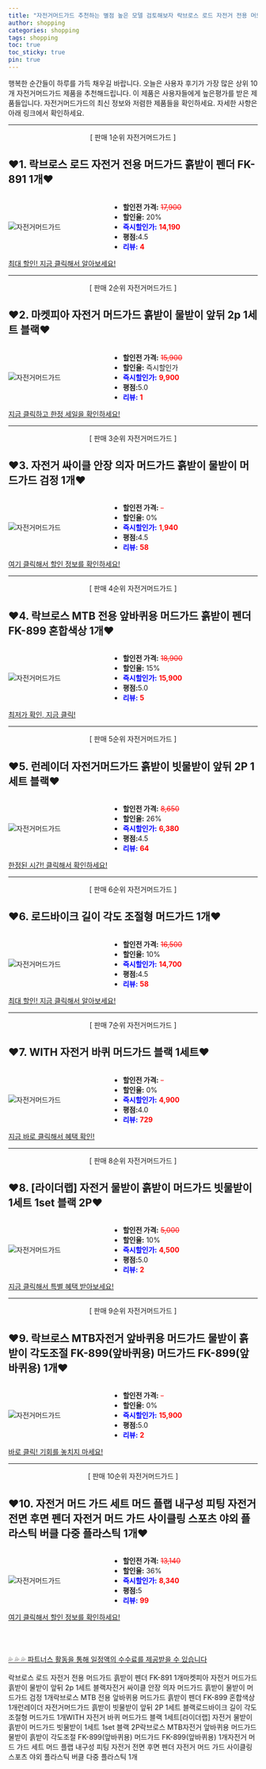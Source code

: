 ```yaml
---
title: "자전거머드가드 추천하는 별점 높은 모델 검토해보자 락브로스 로드 자전거 전용 머드가드"
author: shopping
categories: shopping
tags: shopping
toc: true
toc_sticky: true
pin: true
---
```

행복한 순간들이 하루를 가득 채우길 바랍니다. 오늘은 사용자 후기가 가장 많은 상위 10개 자전거머드가드 제품을 추천해드립니다. 이 제품은 사용자들에게 높은평가를 받은 제품들입니다. 자전거머드가드의 최신 정보와 저렴한 제품들을 확인하세요. 자세한 사항은 아래 링크에서 확인하세요.

---
<p class="toplist" style="margin: 0 auto; display: block; width: fit-content;">[ 판매 1순위 자전거머드가드 ]</p>

<h2><strong>❤️1. 락브로스 로드 자전거 전용 머드가드 흙받이 펜더 FK-891 1개❤️</strong></h2>

<div style="display: flex; align-items: center;">
    <div style="flex: 0.4;">
        <img src="https://thumbnail7.coupangcdn.com/thumbnails/remote/230x230ex/image/retail/images/2024/02/14/14/2/6e2612ae-6859-4869-8236-c020959a5027.jpg" alt="자전거머드가드" style="max-width: 100%;">
    </div>
    <div style="flex: 0.6; margin-left: 10px;">
        <ul>
            <li><strong>할인전 가격:</strong> <del style="color: red;">17,900</del></li>
            <li><strong>할인율:</strong> 20%</li>
            <li><span style='color:blue'><strong>즉시할인가:</strong></span> <span style='color:red'><strong>14,190</strong></span></li>
            <li><strong>평점:</strong>4.5</li>
            <li><span style='color:blue'><strong>리뷰:</strong></span> <span style='color:red'><strong>4</strong></span></li>
        </ul>
    </div>
</div>
<div class="center">
    <a href="https://selin100587001.github.io?lptag=AF9450613&subid=githubio&pageKey=7892256860&traceid=V0-153&itemId=21610686103&vendorItemId=88675116172" class="myButton">
        최대 할인! 지금 클릭해서 알아보세요!
    </a>
</div>


---
<p class="toplist" style="margin: 0 auto; display: block; width: fit-content;">[ 판매 2순위 자전거머드가드 ]</p>

<h2><strong>❤️2. 마켓피아 자전거 머드가드 흙받이 물받이 앞뒤 2p 1세트 블랙❤️</strong></h2>

<div style="display: flex; align-items: center;">
    <div style="flex: 0.4;">
        <img src="https://thumbnail8.coupangcdn.com/thumbnails/remote/230x230ex/image/vendor_inventory/4180/2fa705c57f62d3bd931571bc5fb2f1e5bcdfe90f8df10b1a530c62039618.png" alt="자전거머드가드" style="max-width: 100%;">
    </div>
    <div style="flex: 0.6; margin-left: 10px;">
        <ul>
            <li><strong>할인전 가격:</strong> <del style="color: red;">15,900</del></li>
            <li><strong>할인율:</strong> 즉시할인가</li>
            <li><span style='color:blue'><strong>즉시할인가:</strong></span> <span style='color:red'><strong>9,900</strong></span></li>
            <li><strong>평점:</strong>5.0</li>
            <li><span style='color:blue'><strong>리뷰:</strong></span> <span style='color:red'><strong>1</strong></span></li>
        </ul>
    </div>
</div>
<div class="center">
    <a href="https://selin100587001.github.io?lptag=AF9450613&subid=githubio&pageKey=8223151045&traceid=V0-153&itemId=23641240927&vendorItemId=90666647080" class="myButton">
        지금 클릭하고 한정 세일을 확인하세요!
    </a>
</div>


---
<p class="toplist" style="margin: 0 auto; display: block; width: fit-content;">[ 판매 3순위 자전거머드가드 ]</p>

<h2><strong>❤️3. 자전거 싸이클 안장 의자 머드가드 흙받이 물받이 머드가드 검정 1개❤️</strong></h2>

<div style="display: flex; align-items: center;">
    <div style="flex: 0.4;">
        <img src="https://thumbnail6.coupangcdn.com/thumbnails/remote/230x230ex/image/vendor_inventory/a9ba/4de2451725db23ea53a4132bb3912105ea0e8bd078c6f3f9a5ed6fc2fbed.jpg" alt="자전거머드가드" style="max-width: 100%;">
    </div>
    <div style="flex: 0.6; margin-left: 10px;">
        <ul>
            <li><strong>할인전 가격:</strong> <del style="color: red;">-</del></li>
            <li><strong>할인율:</strong> 0%</li>
            <li><span style='color:blue'><strong>즉시할인가:</strong></span> <span style='color:red'><strong>1,940</strong></span></li>
            <li><strong>평점:</strong>4.5</li>
            <li><span style='color:blue'><strong>리뷰:</strong></span> <span style='color:red'><strong>58</strong></span></li>
        </ul>
    </div>
</div>
<div class="center">
    <a href="https://selin100587001.github.io?lptag=AF9450613&subid=githubio&pageKey=5581373163&traceid=V0-153&itemId=8920779090&vendorItemId=82946220831" class="myButton">
        여기 클릭해서 할인 정보를 확인하세요!
    </a>
</div>


---
<p class="toplist" style="margin: 0 auto; display: block; width: fit-content;">[ 판매 4순위 자전거머드가드 ]</p>

<h2><strong>❤️4. 락브로스 MTB 전용 앞바퀴용 머드가드 흙받이 펜더 FK-899 혼합색상 1개❤️</strong></h2>

<div style="display: flex; align-items: center;">
    <div style="flex: 0.4;">
        <img src="https://thumbnail8.coupangcdn.com/thumbnails/remote/230x230ex/image/retail/images/2024/02/15/13/0/03c69cca-d419-4b71-bf75-b15b43d80868.jpg" alt="자전거머드가드" style="max-width: 100%;">
    </div>
    <div style="flex: 0.6; margin-left: 10px;">
        <ul>
            <li><strong>할인전 가격:</strong> <del style="color: red;">18,900</del></li>
            <li><strong>할인율:</strong> 15%</li>
            <li><span style='color:blue'><strong>즉시할인가:</strong></span> <span style='color:red'><strong>15,900</strong></span></li>
            <li><strong>평점:</strong>5.0</li>
            <li><span style='color:blue'><strong>리뷰:</strong></span> <span style='color:red'><strong>5</strong></span></li>
        </ul>
    </div>
</div>
<div class="center">
    <a href="https://selin100587001.github.io?lptag=AF9450613&subid=githubio&pageKey=7897247842&traceid=V0-153&itemId=21634438530&vendorItemId=88685360990" class="myButton">
        최저가 확인, 지금 클릭!
    </a>
</div>


---
<p class="toplist" style="margin: 0 auto; display: block; width: fit-content;">[ 판매 5순위 자전거머드가드 ]</p>

<h2><strong>❤️5. 런레이더 자전거머드가드 흙받이 빗물받이 앞뒤 2P 1세트 블랙❤️</strong></h2>

<div style="display: flex; align-items: center;">
    <div style="flex: 0.4;">
        <img src="https://thumbnail8.coupangcdn.com/thumbnails/remote/230x230ex/image/vendor_inventory/d778/4916805dee59695b90bc557abd16679c2712fbdb02d8531203544723ea95.jpeg" alt="자전거머드가드" style="max-width: 100%;">
    </div>
    <div style="flex: 0.6; margin-left: 10px;">
        <ul>
            <li><strong>할인전 가격:</strong> <del style="color: red;">8,650</del></li>
            <li><strong>할인율:</strong> 26%</li>
            <li><span style='color:blue'><strong>즉시할인가:</strong></span> <span style='color:red'><strong>6,380</strong></span></li>
            <li><strong>평점:</strong>4.5</li>
            <li><span style='color:blue'><strong>리뷰:</strong></span> <span style='color:red'><strong>64</strong></span></li>
        </ul>
    </div>
</div>
<div class="center">
    <a href="https://selin100587001.github.io?lptag=AF9450613&subid=githubio&pageKey=7921477254&traceid=V0-153&itemId=21763159523&vendorItemId=88812096592" class="myButton">
        한정된 시간! 클릭해서 확인하세요!
    </a>
</div>


---
<p class="toplist" style="margin: 0 auto; display: block; width: fit-content;">[ 판매 6순위 자전거머드가드 ]</p>

<h2><strong>❤️6. 로드바이크 길이 각도 조절형 머드가드 1개❤️</strong></h2>

<div style="display: flex; align-items: center;">
    <div style="flex: 0.4;">
        <img src="https://thumbnail8.coupangcdn.com/thumbnails/remote/230x230ex/image/vendor_inventory/ad89/79fe3fb37369c56f5bfb36440dc97005698866c4f499d7653f80d63d7856.jpg" alt="자전거머드가드" style="max-width: 100%;">
    </div>
    <div style="flex: 0.6; margin-left: 10px;">
        <ul>
            <li><strong>할인전 가격:</strong> <del style="color: red;">16,500</del></li>
            <li><strong>할인율:</strong> 10%</li>
            <li><span style='color:blue'><strong>즉시할인가:</strong></span> <span style='color:red'><strong>14,700</strong></span></li>
            <li><strong>평점:</strong>4.5</li>
            <li><span style='color:blue'><strong>리뷰:</strong></span> <span style='color:red'><strong>58</strong></span></li>
        </ul>
    </div>
</div>
<div class="center">
    <a href="https://selin100587001.github.io?lptag=AF9450613&subid=githubio&pageKey=7544557566&traceid=V0-153&itemId=19840961117&vendorItemId=86976962012" class="myButton">
        최대 할인! 지금 클릭해서 알아보세요!
    </a>
</div>


---
<p class="toplist" style="margin: 0 auto; display: block; width: fit-content;">[ 판매 7순위 자전거머드가드 ]</p>

<h2><strong>❤️7. WITH 자전거 바퀴 머드가드 블랙 1세트❤️</strong></h2>

<div style="display: flex; align-items: center;">
    <div style="flex: 0.4;">
        <img src="https://thumbnail6.coupangcdn.com/thumbnails/remote/230x230ex/image/retail/images/4078566373840294-dff52095-83d7-489e-bee1-cbcc285a9d44.jpg" alt="자전거머드가드" style="max-width: 100%;">
    </div>
    <div style="flex: 0.6; margin-left: 10px;">
        <ul>
            <li><strong>할인전 가격:</strong> <del style="color: red;">-</del></li>
            <li><strong>할인율:</strong> 0%</li>
            <li><span style='color:blue'><strong>즉시할인가:</strong></span> <span style='color:red'><strong>4,900</strong></span></li>
            <li><strong>평점:</strong>4.0</li>
            <li><span style='color:blue'><strong>리뷰:</strong></span> <span style='color:red'><strong>729</strong></span></li>
        </ul>
    </div>
</div>
<div class="center">
    <a href="https://selin100587001.github.io?lptag=AF9450613&subid=githubio&pageKey=4670362124&traceid=V0-153&itemId=5839656506&vendorItemId=73137967010" class="myButton">
        지금 바로 클릭해서 혜택 확인!
    </a>
</div>


---
<p class="toplist" style="margin: 0 auto; display: block; width: fit-content;">[ 판매 8순위 자전거머드가드 ]</p>

<h2><strong>❤️8. [라이더랩] 자전거 물받이 흙받이 머드가드 빗물받이 1세트 1set 블랙 2P❤️</strong></h2>

<div style="display: flex; align-items: center;">
    <div style="flex: 0.4;">
        <img src="https://thumbnail8.coupangcdn.com/thumbnails/remote/230x230ex/image/vendor_inventory/e3d1/b7720a8929949a63d4809ccba3be84841a9300a830e0358df45f86e9e71c.png" alt="자전거머드가드" style="max-width: 100%;">
    </div>
    <div style="flex: 0.6; margin-left: 10px;">
        <ul>
            <li><strong>할인전 가격:</strong> <del style="color: red;">5,000</del></li>
            <li><strong>할인율:</strong> 10%</li>
            <li><span style='color:blue'><strong>즉시할인가:</strong></span> <span style='color:red'><strong>4,500</strong></span></li>
            <li><strong>평점:</strong>5.0</li>
            <li><span style='color:blue'><strong>리뷰:</strong></span> <span style='color:red'><strong>2</strong></span></li>
        </ul>
    </div>
</div>
<div class="center">
    <a href="https://selin100587001.github.io?lptag=AF9450613&subid=githubio&pageKey=8202840880&traceid=V0-153&itemId=23519304098&vendorItemId=90545666367" class="myButton">
        지금 클릭해서 특별 혜택 받아보세요!
    </a>
</div>


---
<p class="toplist" style="margin: 0 auto; display: block; width: fit-content;">[ 판매 9순위 자전거머드가드 ]</p>

<h2><strong>❤️9. 락브로스 MTB자전거 앞바퀴용 머드가드 물받이 흙받이 각도조절 FK-899(앞바퀴용) 머드가드 FK-899(앞바퀴용) 1개❤️</strong></h2>

<div style="display: flex; align-items: center;">
    <div style="flex: 0.4;">
        <img src="https://thumbnail7.coupangcdn.com/thumbnails/remote/230x230ex/image/vendor_inventory/163b/6d1ddf571a021fb5523747c55b9ebf52751a3e8b016ae44e2d473a944115.jpg" alt="자전거머드가드" style="max-width: 100%;">
    </div>
    <div style="flex: 0.6; margin-left: 10px;">
        <ul>
            <li><strong>할인전 가격:</strong> <del style="color: red;">-</del></li>
            <li><strong>할인율:</strong> 0%</li>
            <li><span style='color:blue'><strong>즉시할인가:</strong></span> <span style='color:red'><strong>15,900</strong></span></li>
            <li><strong>평점:</strong>5.0</li>
            <li><span style='color:blue'><strong>리뷰:</strong></span> <span style='color:red'><strong>2</strong></span></li>
        </ul>
    </div>
</div>
<div class="center">
    <a href="https://selin100587001.github.io?lptag=AF9450613&subid=githubio&pageKey=7892256748&traceid=V0-153&itemId=21610685723&vendorItemId=88661944540" class="myButton">
        바로 클릭! 기회를 놓치지 마세요!
    </a>
</div>


---
<p class="toplist" style="margin: 0 auto; display: block; width: fit-content;">[ 판매 10순위 자전거머드가드 ]</p>

<h2><strong>❤️10. 자전거 머드 가드 세트 머드 플랩 내구성 피팅 자전거 전면 후면 펜더 자전거 머드 가드 사이클링 스포츠 야외 플라스틱 버클 다중 플라스틱 1개❤️</strong></h2>

<div style="display: flex; align-items: center;">
    <div style="flex: 0.4;">
        <img src="https://thumbnail8.coupangcdn.com/thumbnails/remote/230x230ex/image/vendor_inventory/5ae7/93c4a896410a72b9a63b18f7151f6783de69a936471fd5dd2f1c2b065401.jpg" alt="자전거머드가드" style="max-width: 100%;">
    </div>
    <div style="flex: 0.6; margin-left: 10px;">
        <ul>
            <li><strong>할인전 가격:</strong> <del style="color: red;">13,140</del></li>
            <li><strong>할인율:</strong> 36%</li>
            <li><span style='color:blue'><strong>즉시할인가:</strong></span> <span style='color:red'><strong>8,340</strong></span></li>
            <li><strong>평점:</strong>5</li>
            <li><span style='color:blue'><strong>리뷰:</strong></span> <span style='color:red'><strong>99</strong></span></li>
        </ul>
    </div>
</div>
<div class="center">
    <a href="https://selin100587001.github.io?lptag=AF9450613&subid=githubio&pageKey=7817568799&traceid=V0-153&itemId=21223380779&vendorItemId=88774173462" class="myButton">
        여기 클릭해서 할인 정보를 확인하세요!
    </a>
</div>

<br><br><br>[💦 💦 💦 파트너스 활동을 통해 일정액의 수수료를 제공받을 수 있습니다](https://link.coupang.com/a/bcpT2c)<br><br>락브로스 로드 자전거 전용 머드가드 흙받이 펜더 FK-891 1개마켓피아 자전거 머드가드 흙받이 물받이 앞뒤 2p 1세트 블랙자전거 싸이클 안장 의자 머드가드 흙받이 물받이 머드가드 검정 1개락브로스 MTB 전용 앞바퀴용 머드가드 흙받이 펜더 FK-899 혼합색상 1개런레이더 자전거머드가드 흙받이 빗물받이 앞뒤 2P 1세트 블랙로드바이크 길이 각도 조절형 머드가드 1개WITH 자전거 바퀴 머드가드 블랙 1세트[라이더랩] 자전거 물받이 흙받이 머드가드 빗물받이 1세트 1set 블랙 2P락브로스 MTB자전거 앞바퀴용 머드가드 물받이 흙받이 각도조절 FK-899(앞바퀴용) 머드가드 FK-899(앞바퀴용) 1개자전거 머드 가드 세트 머드 플랩 내구성 피팅 자전거 전면 후면 펜더 자전거 머드 가드 사이클링 스포츠 야외 플라스틱 버클 다중 플라스틱 1개